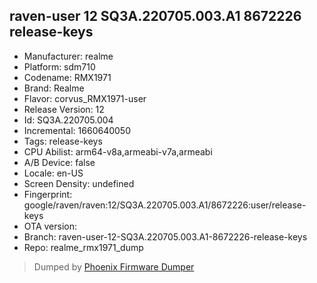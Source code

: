 ## raven-user 12 SQ3A.220705.003.A1 8672226 release-keys
- Manufacturer: realme
- Platform: sdm710
- Codename: RMX1971
- Brand: Realme
- Flavor: corvus_RMX1971-user
- Release Version: 12
- Id: SQ3A.220705.004
- Incremental: 1660640050
- Tags: release-keys
- CPU Abilist: arm64-v8a,armeabi-v7a,armeabi
- A/B Device: false
- Locale: en-US
- Screen Density: undefined
- Fingerprint: google/raven/raven:12/SQ3A.220705.003.A1/8672226:user/release-keys
- OTA version: 
- Branch: raven-user-12-SQ3A.220705.003.A1-8672226-release-keys
- Repo: realme_rmx1971_dump


>Dumped by [Phoenix Firmware Dumper](https://github.com/DroidDumps/phoenix_firmware_dumper)
